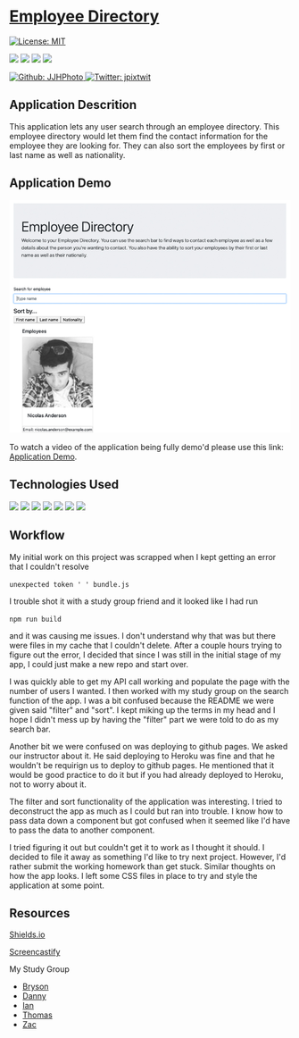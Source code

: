 # [Employee Directory](https://employee-directory-jjh.herokuapp.com/)

[![License: MIT](https://img.shields.io/badge/License-MIT-yellow.svg)](https://opensource.org/licenses/MIT)

<p>
    <img src="https://img.shields.io/github/repo-size/JJHPhoto/employee-directory" />
    <img src="https://img.shields.io/github/languages/top/JJHPhoto/employee-directory"  />
    <img src="https://img.shields.io/github/issues/JJHPhoto/employee-directory" />
    <img src="https://img.shields.io/github/last-commit/JJHPhoto/employee-directory" >
</p>
<p>
    <a href="https://github.com/JJHPhoto">
        <img alt="Github: JJHPhoto" src="https://img.shields.io/github/followers/JJHPhoto ?style=social" target="_blank" />
    </a>
    <a href="https://twitter.com/jpixtwit">
        <img alt="Twitter: jpixtwit" src="https://img.shields.io/twitter/follow/jpixtwit.svg?style=social" target="_blank" />
    </a>
</p>

## Application Descrition

This application lets any user search through an employee directory. This employee directory would let them find the contact information for the employee they are looking for. They can also sort the employees by first or last name as well as nationality.

## Application Demo

![Image](./public/assets/AppSS.jpg)

To watch a video of the application being fully demo'd please use this link: [Application Demo](https://drive.google.com/file/d/1Ae967bBJDUEeYtoQLkMrkIpiyT8zB5IU/view).

## Technologies Used

<p>
  <img src="https://img.shields.io/badge/Boostrap-informational" />
  <img src="https://img.shields.io/badge/-heroku-red" />
  <img src="https://img.shields.io/badge/Javascript-yellow" />
  <img src="https://img.shields.io/badge/HTML-orange" />
  <img src="https://img.shields.io/badge/-mongo-orange" />
  <img src="https://img.shields.io/badge/-node.js-green" />
  <img src="https://img.shields.io/badge/lint-informational" />

</p>

## Workflow

My initial work on this project was scrapped when I kept getting an error that I couldn't resolve

`unexpected token ' ' bundle.js `

I trouble shot it with a study group friend and it looked like I had run

`npm run build`

and it was causing me issues. I don't understand why that was but there were files in my cache that I couldn't delete. After a couple hours trying to figure out the error, I decided that since I was still in the initial stage of my app, I could just make a new repo and start over.

I was quickly able to get my API call working and populate the page with the number of users I wanted. I then worked with my study group on the search function of the app. I was a bit confused because the README we were given said "filter" and "sort". I kept miking up the terms in my head and I hope I didn't mess up by having the "filter" part we were told to do as my search bar.

Another bit we were confused on was deploying to github pages. We asked our instructor about it. He said deploying to Heroku was fine and that he wouldn't be requirign us to deploy to github pages. He mentioned that it would be good practice to do it but if you had already deployed to Heroku, not to worry about it.

The filter and sort functionality of the application was interesting. I tried to deconstruct the app as much as I could but ran into trouble. I know how to pass data down a component but got confused when it seemed like I'd have to pass the data to another component.

I tried figuring it out but couldn't get it to work as I thought it should. I decided to file it away as something I'd like to try next project. However, I'd rather submit the working homework than get stuck. Similar thoughts on how the app looks. I left some CSS files in place to try and style the application at some point.

## Resources

[Shields.io](https://shields.io/)

[Screencastify](https://www.screencastify.com/)

My Study Group

- [Bryson](https://github.com/Bryson-Palmer)
- [Danny](https://github.com/DanZosh)
- [Ian](https://github.com/Ianaac27)
- [Thomas](https://github.com/Tskading)
- [Zac](https://github.com/themancalledzac)
